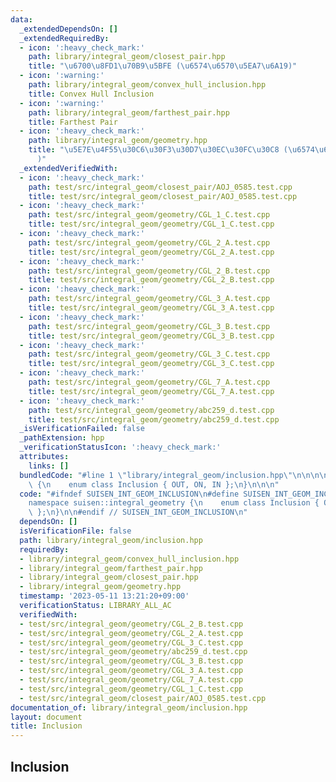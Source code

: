 ```yaml
---
data:
  _extendedDependsOn: []
  _extendedRequiredBy:
  - icon: ':heavy_check_mark:'
    path: library/integral_geom/closest_pair.hpp
    title: "\u6700\u8FD1\u70B9\u5BFE (\u6574\u6570\u5EA7\u6A19)"
  - icon: ':warning:'
    path: library/integral_geom/convex_hull_inclusion.hpp
    title: Convex Hull Inclusion
  - icon: ':warning:'
    path: library/integral_geom/farthest_pair.hpp
    title: Farthest Pair
  - icon: ':heavy_check_mark:'
    path: library/integral_geom/geometry.hpp
    title: "\u5E7E\u4F55\u30C6\u30F3\u30D7\u30EC\u30FC\u30C8 (\u6574\u6570\u5EA7\u6A19\
      )"
  _extendedVerifiedWith:
  - icon: ':heavy_check_mark:'
    path: test/src/integral_geom/closest_pair/AOJ_0585.test.cpp
    title: test/src/integral_geom/closest_pair/AOJ_0585.test.cpp
  - icon: ':heavy_check_mark:'
    path: test/src/integral_geom/geometry/CGL_1_C.test.cpp
    title: test/src/integral_geom/geometry/CGL_1_C.test.cpp
  - icon: ':heavy_check_mark:'
    path: test/src/integral_geom/geometry/CGL_2_A.test.cpp
    title: test/src/integral_geom/geometry/CGL_2_A.test.cpp
  - icon: ':heavy_check_mark:'
    path: test/src/integral_geom/geometry/CGL_2_B.test.cpp
    title: test/src/integral_geom/geometry/CGL_2_B.test.cpp
  - icon: ':heavy_check_mark:'
    path: test/src/integral_geom/geometry/CGL_3_A.test.cpp
    title: test/src/integral_geom/geometry/CGL_3_A.test.cpp
  - icon: ':heavy_check_mark:'
    path: test/src/integral_geom/geometry/CGL_3_B.test.cpp
    title: test/src/integral_geom/geometry/CGL_3_B.test.cpp
  - icon: ':heavy_check_mark:'
    path: test/src/integral_geom/geometry/CGL_3_C.test.cpp
    title: test/src/integral_geom/geometry/CGL_3_C.test.cpp
  - icon: ':heavy_check_mark:'
    path: test/src/integral_geom/geometry/CGL_7_A.test.cpp
    title: test/src/integral_geom/geometry/CGL_7_A.test.cpp
  - icon: ':heavy_check_mark:'
    path: test/src/integral_geom/geometry/abc259_d.test.cpp
    title: test/src/integral_geom/geometry/abc259_d.test.cpp
  _isVerificationFailed: false
  _pathExtension: hpp
  _verificationStatusIcon: ':heavy_check_mark:'
  attributes:
    links: []
  bundledCode: "#line 1 \"library/integral_geom/inclusion.hpp\"\n\n\n\nnamespace suisen::integral_geometry\
    \ {\n    enum class Inclusion { OUT, ON, IN };\n}\n\n\n"
  code: "#ifndef SUISEN_INT_GEOM_INCLUSION\n#define SUISEN_INT_GEOM_INCLUSION\n\n\
    namespace suisen::integral_geometry {\n    enum class Inclusion { OUT, ON, IN\
    \ };\n}\n\n#endif // SUISEN_INT_GEOM_INCLUSION\n"
  dependsOn: []
  isVerificationFile: false
  path: library/integral_geom/inclusion.hpp
  requiredBy:
  - library/integral_geom/convex_hull_inclusion.hpp
  - library/integral_geom/farthest_pair.hpp
  - library/integral_geom/closest_pair.hpp
  - library/integral_geom/geometry.hpp
  timestamp: '2023-05-11 13:21:20+09:00'
  verificationStatus: LIBRARY_ALL_AC
  verifiedWith:
  - test/src/integral_geom/geometry/CGL_2_B.test.cpp
  - test/src/integral_geom/geometry/CGL_2_A.test.cpp
  - test/src/integral_geom/geometry/CGL_3_C.test.cpp
  - test/src/integral_geom/geometry/abc259_d.test.cpp
  - test/src/integral_geom/geometry/CGL_3_B.test.cpp
  - test/src/integral_geom/geometry/CGL_3_A.test.cpp
  - test/src/integral_geom/geometry/CGL_7_A.test.cpp
  - test/src/integral_geom/geometry/CGL_1_C.test.cpp
  - test/src/integral_geom/closest_pair/AOJ_0585.test.cpp
documentation_of: library/integral_geom/inclusion.hpp
layout: document
title: Inclusion
---
```

## Inclusion
